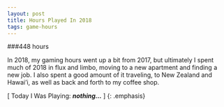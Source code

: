 ```yaml
---
layout: post
title: Hours Played In 2018
tags: game-hours
---
```

###448 hours

In 2018, my gaming hours went up a bit from 2017, but ultimately I spent much of 2018 in flux and limbo, moving to a new apartment and finding a new job. I also spent a good amount of it traveling, to New Zealand and Hawai’i, as well as back and forth to my coffee shop.

[ Today I Was Playing: ***nothing...*** ]
{: .emphasis}
